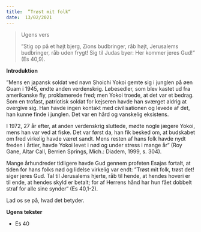 ```yaml
---
title:  ”Trøst mit folk“
date:  13/02/2021
---
```


> <p>Ugens vers</p>
> ”Stig op på et højt bjerg, Zions budbringer, råb højt, Jerusalems budbringer, råb uden frygt! Sig til Judas byer: Her kommer jeres Gud!“ (Es 40,9).

**Introduktion**

”Mens en japansk soldat ved navn Shoichi Yokoi gemte sig i junglen på øen Guam i 1945, endte anden verdenskrig. Løbesedler, som blev kastet ud fra amerikanske fly, proklamerede fred; men Yokoi troede, at det var et bedrag. Som en trofast, patriotisk soldat for kejseren havde han sværget aldrig at overgive sig. Han havde ingen kontakt med civilisationen og levede af det, han kunne finde i junglen. Det var en hård og vanskelig eksistens.

I 1972, 27 år efter, at anden verdenskrig sluttede, mødte nogle jægere Yokoi, mens han var ved at fiske. Det var først da, han fik besked om, at budskabet om fred virkelig havde været sandt. Mens resten af hans folk havde nydt freden i årtier, havde Yokoi levet i nød og under stress i mange år“ (Roy Gane, Altar Call, Berrien Springs, Mich.: Diadem, 1999, s. 304).

Mange århundreder tidligere havde Gud gennem profeten Esajas fortalt, at tiden for hans folks nød og lidelse virkelig var endt: ”Trøst mit folk, trøst det! siger jeres Gud. Tal til Jerusalems hjerte, råb til hende, at hendes hoveri er til ende, at hendes skyld er betalt; for af Herrens hånd har hun fået dobbelt straf for alle sine synder“ (Es 40,1-2).

Lad os se på, hvad det betyder.

**Ugens tekster**

- Es 40